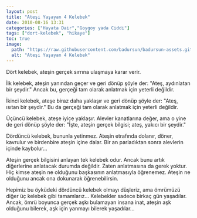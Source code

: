 ```yaml
---
layout: post
title: "Ateşi Yaşayan 4 Kelebek"
date: 2010-08-16 13:31
categories: ["Hayata Dair","Goygoy yada Ciddi"]
tags: ["dort-kelebek", "hikaye"]
toc: true
image:
  path: "https://raw.githubusercontent.com/badursun/badursun-assets.github.io/refs/heads/main/img/fire-butterfly.jpg"
  alt: "Ateşi Yaşayan 4 Kelebek"
---
```


Dört kelebek, ateşin gerçek sırrına ulaşmaya karar verir.

İlk kelebek, ateşin yanından geçer ve geri dönüp şöyle der: "Ateş, aydınlatan bir şeydir." Ancak bu, gerçeği tam olarak anlatmak için yeterli değildir.

İkinci kelebek, ateşe biraz daha yaklaşır ve geri dönüp şöyle der: "Ateş, ısıtan bir şeydir." Bu da gerçeği tam olarak anlatmak için yeterli değildir.

Üçüncü kelebek, ateşe iyice yaklaşır. Alevler kanatlarına değer, ama o yine de geri dönüp şöyle der: "İşte, ateşin gerçek bilgisi; ateş, yakıcı bir şeydir."

Dördüncü kelebek, bununla yetinmez. Ateşin etrafında dolanır, döner, kavrulur ve birdenbire ateşin içine dalar. Bir an parladıktan sonra alevlerin içinde kaybolur...

Ateşin gerçek bilgisini anlayan tek kelebek odur. Ancak bunu artık diğerlerine anlatacak durumda değildir. Zaten anlatmasına da gerek yoktur. Hiç kimse ateşin ne olduğunu başkasının anlatmasıyla öğrenemez. Ateşin ne olduğunu ancak ona dokunarak öğrenebilirsin.

Hepimiz bu öyküdeki dördüncü kelebek olmayı düşleriz, ama ömrümüzü diğer üç kelebek gibi tamamlarız... Kelebekler sadece birkaç gün yaşadılar. Ancak, ömrü boyunca gerçek aşkı bulamayan insana inat, ateşin aşk olduğunu bilerek, aşk için yanmayı bilerek yaşadılar...